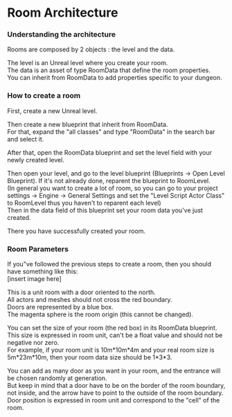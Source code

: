 # Room Architecture
### Understanding the architecture
Rooms are composed by 2 objects : the level and the data.

The level is an Unreal level where you create your room.\
The data is an asset of type RoomData that define the room properties.\
You can inherit from RoomData to add properties specific to your dungeon.

### How to create a room
First, create a new Unreal level.

Then create a new blueprint that inherit from RoomData.\
For that, expand the "all classes" and type "RoomData" in the search bar and select it.

After that, open the RoomData blueprint and set the level field with your newly created level.

Then open your level, and go to the level blueprint (Blueprints -> Open Level Blueprint).
If it's not already done, reparent the blueprint to RoomLevel.\
(In general you want to create a lot of room, so you can go to your project settings -> Engine -> General Settings and set the "Level Script Actor Class" to RoomLevel thus you haven't to reparent each level)\
Then in the data field of this blueprint set your room data you've just created.

There you have successfully created your room.

### Room Parameters
If you"ve followed the previous steps to create a room, then you should have something like this:\
[insert image here]

This is a unit room with a door oriented to the north.\
All actors and meshes should not cross the red boundary.\
Doors are represented by a blue box.\
The magenta sphere is the room origin (this cannot be changed).

You can set the size of your room (the red box) in its RoomData blueprint.\
This size is expressed in room unit, can't be a float value and should not be negative nor zero.\
For example, if your room unit is 10m\*10m\*4m and your real room size is 5m\*23m\*10m, then your room data size should be 1\*3\*3.

You can add as many door as you want in your room, and the entrance will be chosen randomly at generation.\
But keep in mind that a door have to be on the border of the room boundary, not inside, and the arrow have to point to the outside of the room boundary.\
Door position is expressed in room unit and correspond to the "cell" of the room.